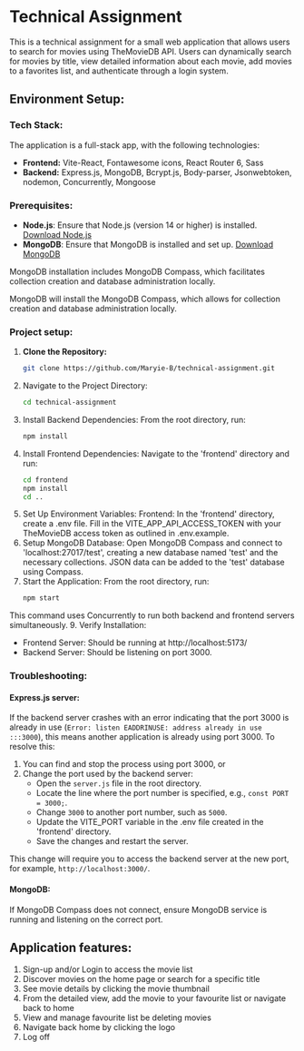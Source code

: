 # Technical Assignment

This is a technical assignment for a small web application that allows users to search for movies using TheMovieDB API. Users can dynamically search for movies by title, view detailed information about each movie, add movies to a favorites list, and authenticate through a login system.

## Environment Setup:

### Tech Stack:

The application is a full-stack app, with the following technologies:
- **Frontend:** Vite-React, Fontawesome icons, React Router 6, Sass
- **Backend:** Express.js, MongoDB, Bcrypt.js, Body-parser, Jsonwebtoken, nodemon, Concurrently, Mongoose

### Prerequisites:
- **Node.js**: Ensure that Node.js (version 14 or higher) is installed.
  [Download Node.js](https://nodejs.org/en/download)
- **MongoDB**: Ensure that MongoDB is installed and set up.
  [Download MongoDB](https://www.mongodb.com/try/download/community)

MongoDB installation includes MongoDB Compass, which facilitates collection creation and database administration locally.

MongoDB will install the MongoDB Compass, which allows for collection creation and database administration locally. 

### Project setup:

1. **Clone the Repository:**
   ```bash
   git clone https://github.com/Maryie-B/technical-assignment.git
2. Navigate to the Project Directory:
   ```bash
   cd technical-assignment
3. Install Backend Dependencies:
   From the root directory, run:
   ```bash
   npm install
4. Install Frontend Dependencies:
   Navigate to the 'frontend' directory and run:
   ``` bash
   cd frontend
   npm install
   cd ..
5. Set Up Environment Variables:
   Frontend: In the 'frontend' directory, create a .env file. Fill in the VITE_APP_API_ACCESS_TOKEN with your TheMovieDB access token as outlined in .env.example.
7. Setup MongoDB Database:
   Open MongoDB Compass and connect to 'localhost:27017/test', creating a new database named 'test' and the necessary collections. JSON data can be added to the 'test' database using Compass. 
8. Start the Application:
  From the root directory, run:
    ```bash
   npm start
  This command uses Concurrently to run both backend and frontend servers simultaneously.
9. Verify Installation:
 - Frontend Server: Should be running at http://localhost:5173/
 - Backend Server: Should be listening on port 3000.

### Troubleshooting:

#### Express.js server:
If the backend server crashes with an error indicating that the port 3000 is already in use (`Error: listen EADDRINUSE: address already in use :::3000`), this means another application is already using port 3000. To resolve this:
1. You can find and stop the process using port 3000, or
2. Change the port used by the backend server:
   - Open the `server.js` file in the root directory.
   - Locate the line where the port number is specified, e.g., `const PORT = 3000;`.
   - Change `3000` to another port number, such as `5000`.
   - Update the VITE_PORT variable in the .env file created in the 'frontend' directory.
   - Save the changes and restart the server.

This change will require you to access the backend server at the new port, for example, `http://localhost:3000/`. 

#### MongoDB:
If MongoDB Compass does not connect, ensure MongoDB service is running and listening on the correct port.

## Application features:

1. Sign-up and/or Login to access the movie list
2. Discover movies on the home page or search for a specific title
3. See movie details by clicking the movie thumbnail
4. From the detailed view, add the movie to your favourite list or navigate back to home
5. View and manage favourite list be deleting movies
6. Navigate back home by clicking the logo
7. Log off
